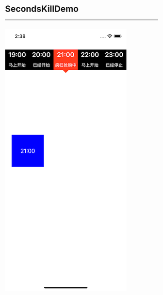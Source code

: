 # SecondsKillDemo
----------------------
![image](https://github.com/feibaichen/SecondsKillDemo/blob/master/Sim.png)
----------------

